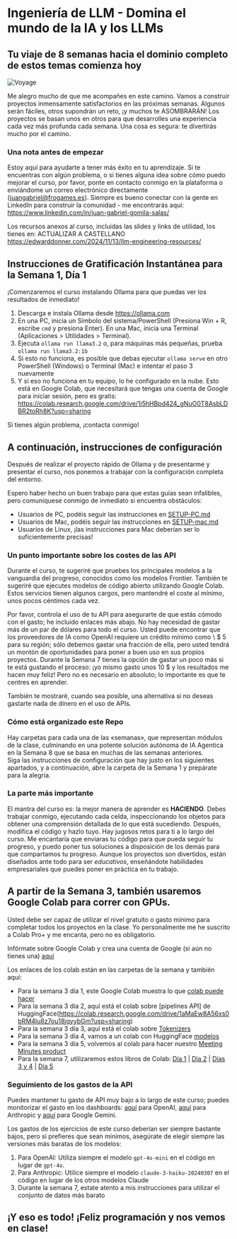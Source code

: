 # Ingeniería de LLM  - Domina el mundo de la IA y los LLMs

## Tu viaje de 8 semanas hacia el dominio completo de estos temas comienza hoy

![Voyage](voyage.jpg)


Me alegro mucho de que me acompañes en este camino. Vamos a construir proyectos inmensamente satisfactorios en las próximas semanas. Algunos serán fáciles, otros supondrán un reto, ¡y muchos te ASOMBRARÁN! Los proyectos se basan unos en otros para que desarrolles una experiencia cada vez más profunda cada semana. Una cosa es segura: te divertirás mucho por el camino.


### Una nota antes de empezar

Estoy aquí para ayudarte a tener más éxito en tu aprendizaje. Si te encuentras con algún problema, o si tienes alguna idea sobre cómo puedo mejorar el curso, por favor, ponte en contacto conmigo en la plataforma o enviándome un correo electrónico directamente (juangabriel@frogames.es). Siempre es bueno conectar con la gente en LinkedIn para construir la comunidad - me encontrarás aquí:  
[https://www.linkedin.com/in/juan-gabriel-gomila-salas/
](https://www.linkedin.com/in/juan-gabriel-gomila-salas/)


Los recursos anexos al curso, incluidas las slides y links de utilidad, los tienes en: ACTUALIZAR A CASTELLANO
https://edwarddonner.com/2024/11/13/llm-engineering-resources/

## Instrucciones de Gratificación Instantánea para la Semana 1, Día 1

¡Comenzaremos el curso instalando Ollama para que puedas ver los resultados de inmediato!
1. Descarga e instala Ollama desde https://ollama.com
2. En una PC, inicia un Símbolo del sistema/PowerShell (Presiona Win + R, escribe `cmd` y presiona Enter). En una Mac, inicia una Terminal (Aplicaciones > Utilidades > Terminal).
3. Ejecuta `ollama run llama3.2` o, para máquinas más pequeñas, prueba `ollama run llama3.2:1b`
4. Si esto no funciona, es posible que debas ejecutar `ollama serve` en otro PowerShell (Windows) o Terminal (Mac) e intentar el paso 3 nuevamente
5. Y si eso no funciona en tu equipo, lo he configurado en la nube. Esto está en Google Colab, que necesitará que tengas una cuenta de Google para iniciar sesión, pero es gratis: https://colab.research.google.com/drive/1i5hHBpd424_gNuO0T8AsbLDBR2toRh8K?usp=sharing 

Si tienes algún problema, ¡contacta conmigo!

## A continuación, instrucciones de configuración

Después de realizar el proyecto rápido de Ollama y de presentarme y presentar el curso, nos ponemos a trabajar con la configuración completa del entorno.

Espero haber hecho un buen trabajo para que estas guías sean infalibles, pero comuníquese conmigo de inmediato si encuentra obstáculos:

- Usuarios de PC, podéis seguir las instrucciones en [SETUP-PC.md](SETUP-PC.md)
- Usuarios de Mac, podéis seguir las instrucciones en [SETUP-mac.md](SETUP-mac.md)
- Usuarios de Linux, ¡las instrucciones para Mac deberían ser lo suficientemente precisas!

### Un punto importante sobre los costes de las API

Durante el curso, te sugeriré que pruebes los principales modelos a la vanguardia del progreso, conocidos como los modelos Frontier. También te sugeriré que ejecutes modelos de código abierto utilizando Google Colab. Estos servicios tienen algunos cargos, pero mantendré el coste al mínimo, unos pocos céntimos cada vez.

Por favor, controla el uso de tu API para asegurarte de que estás cómodo con el gasto; he incluido enlaces más abajo. No hay necesidad de gastar más de un par de dólares para todo el curso. Usted puede encontrar que los proveedores de IA como OpenAI requiere un crédito mínimo como \ $ 5 para su región; sólo debemos gastar una fracción de ella, pero usted tendrá un montón de oportunidades para poner a buen uso en sus propios proyectos. Durante la Semana 7 tienes la opción de gastar un poco más si te está gustando el proceso: ¡yo mismo gasto unos 10 $ y los resultados me hacen muy feliz! Pero no es necesario en absoluto; lo importante es que te centres en aprender.

También te mostraré, cuando sea posible, una alternativa si no deseas gastarte nada de dinero en el uso de APIs.


### Cómo está organizado este Repo

Hay carpetas para cada una de las «semanas», que representan módulos de la clase, culminando en una potente solución autónoma de IA Agentica en la Semana 8 que se basa en muchas de las semanas anteriores.    
Siga las instrucciones de configuración que hay justo en los siguientes apartados, y a continuación, abre la carpeta de la Semana 1 y prepárate para la alegría.


### La parte más importante

El mantra del curso es: la mejor manera de aprender es **HACIENDO**. Debes trabajar conmigo, ejecutando cada celda, inspeccionando los objetos para obtener una comprensión detallada de lo que está sucediendo. Después, modifica el código y hazlo tuyo. Hay jugosos retos para ti a lo largo del curso. Me encantaría que enviaras tu código para que pueda seguir tu progreso, y puedo poner tus soluciones a disposición de los demás para que compartamos tu progreso. Aunque los proyectos son divertidos, están diseñados ante todo para ser _educativos_, enseñándote habilidades empresariales que puedes poner en práctica en tu trabajo.



## A partir de la Semana 3, también usaremos Google Colab para correr con GPUs.

Usted debe ser capaz de utilizar el nivel gratuito o gasto mínimo para completar todos los proyectos en la clase. Yo personalmente me he suscrito a Colab Pro+ y me encanta, pero no es obligatorio.

Infórmate sobre Google Colab y crea una cuenta de Google (si aún no tienes una) [aquí](https://colab.research.google.com/)

Los enlaces de los colab están en las carpetas de la semana y también aquí:  
- Para la semana 3 día 1, este Google Colab muestra lo que [colab puede hacer](https://colab.research.google.com/drive/1DjcrYDZldAXKJ08x1uYIVCtItoLPk1Wr?usp=sharing)
- Para la semana 3 día 2, aquí está el colab sobre [pipelines API] de HuggingFace(https://colab.research.google.com/drive/1aMaEw8A56xs0bRM4lu8z7ou18jqyybGm?usp=sharing)
- Para la semana 3 día 3, aquí está el colab sobre [Tokenizers](https://colab.research.google.com/drive/1WD6Y2N7ctQi1X9wa6rpkg8UfyA4iSVuz?usp=sharing)
- Para la semana 3 día 4, vamos a un colab con HuggingFace [modelos](https://colab.research.google.com/drive/1hhR9Z-yiqjUe7pJjVQw4c74z_V3VchLy?usp=sharing)
- Para la semana 3 día 5, volvemos al colab para hacer nuestro [Meeting Minutes product](https://colab.research.google.com/drive/1KSMxOCprsl1QRpt_Rq0UqCAyMtPqDQYx?usp=sharing)
- Para la semana 7, utilizaremos estos libros de Colab: [Día 1](https://colab.research.google.com/drive/15rqdMTJwK76icPBxNoqhI7Ww8UM-Y7ni?usp=sharing) | [Día 2](https://colab.research.google.com/drive/1T72pbfZw32fq-clQEp-p8YQ4_qFKv4TP?usp=sharing) | [Días 3 y 4](https://colab.research.google.com/drive/1csEdaECRtjV_1p9zMkaKKjCpYnltlN3M?usp=sharing) | [Día 5](https://colab.research.google.com/drive/1igA0HF0gvQqbdBD4GkcK3GpHtuDLijYn?usp=sharing)





### Seguimiento de los gastos de la API

Puedes mantener tu gasto de API muy bajo a lo largo de este curso; puedes monitorizar el gasto en los dashboards: [aquí](https://platform.openai.com/usage) para OpenAI, [aquí](https://console.anthropic.com/settings/cost) para Anthropic y [aquí](https://console.cloud.google.com/apis/api/generativelanguage.googleapis.com/cost) para Google Gemini.

Los gastos de los ejercicios de este curso deberían ser siempre bastante bajos, pero si prefieres que sean mínimos, asegúrate de elegir siempre las versiones más baratas de los modelos:
1. Para OpenAI: Utiliza siempre el modelo `gpt-4o-mini` en el código en lugar de `gpt-4o`.
2. Para Anthropic: Utilice siempre el modelo `claude-3-haiku-20240307` en el código en lugar de los otros modelos Claude
3. Durante la semana 7, estate atento a mis instrucciones para utilizar el conjunto de datos más barato



## ¡Y eso es todo! ¡Feliz programación y nos vemos en clase!


